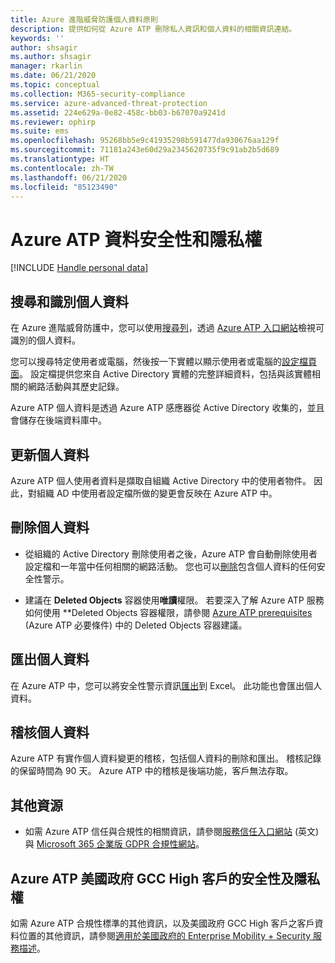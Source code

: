 ```yaml
---
title: Azure 進階威脅防護個人資料原則
description: 提供如何從 Azure ATP 刪除私人資訊和個人資料的相關資訊連結。
keywords: ''
author: shsagir
ms.author: shsagir
manager: rkarlin
ms.date: 06/21/2020
ms.topic: conceptual
ms.collection: M365-security-compliance
ms.service: azure-advanced-threat-protection
ms.assetid: 224e629a-0e82-458c-bb03-b67070a9241d
ms.reviewer: ophirp
ms.suite: ems
ms.openlocfilehash: 95268bb5e9c41935298b591477da930676aa129f
ms.sourcegitcommit: 71181a243e60d29a2345620735f9c91ab2b5d689
ms.translationtype: HT
ms.contentlocale: zh-TW
ms.lasthandoff: 06/21/2020
ms.locfileid: "85123490"
---
```

# <a name="azure-atp-data-security-and-privacy"></a>Azure ATP 資料安全性和隱私權

[!INCLUDE [Handle personal data](../includes/gdpr-intro-sentence.md)]

## <a name="search-for-and-identify-personal-data"></a>搜尋和識別個人資料

在 Azure 進階威脅防護中，您可以使用[搜尋列](workspace-portal.md#search-bar)，透過 [Azure ATP 入口網站](workspace-portal.md)檢視可識別的個人資料。

您可以搜尋特定使用者或電腦，然後按一下實體以顯示使用者或電腦的[設定檔頁面](entity-profiles.md)。 設定檔提供您來自 Active Directory 實體的完整詳細資料，包括與該實體相關的網路活動與其歷史記錄。

Azure ATP 個人資料是透過 Azure ATP 感應器從 Active Directory 收集的，並且會儲存在後端資料庫中。

## <a name="update-personal-data"></a>更新個人資料

Azure ATP 個人使用者資料是擷取自組織 Active Directory 中的使用者物件。 因此，對組織 AD 中使用者設定檔所做的變更會反映在 Azure ATP 中。


## <a name="delete-personal-data"></a>刪除個人資料

- 從組織的 Active Directory 刪除使用者之後，Azure ATP 會自動刪除使用者設定檔和一年當中任何相關的網路活動。 您也可以[刪除](working-with-suspicious-activities.md#review-suspicious-activities-on-the-attack-time-line)包含個人資料的任何安全性警示。

- 建議在 **Deleted Objects** 容器使用**唯讀**權限。 若要深入了解 Azure ATP 服務如何使用 **Deleted Objects 容器權限，請參閱 [Azure ATP prerequisites](https://docs.microsoft.com/azure-advanced-threat-protection/atp-prerequisites#before-you-start) (Azure ATP 必要條件) 中的 Deleted Objects 容器建議。

## <a name="export-personal-data"></a>匯出個人資料

在 Azure ATP 中，您可以將安全性警示資訊[匯出](working-with-suspicious-activities.md#review-suspicious-activities-on-the-attack-time-line)到 Excel。 此功能也會匯出個人資料。

## <a name="audit-personal-data"></a>稽核個人資料

Azure ATP 有實作個人資料變更的稽核，包括個人資料的刪除和匯出。 稽核記錄的保留時間為 90 天。 Azure ATP 中的稽核是後端功能，客戶無法存取。

## <a name="additional-resources"></a>其他資源

- 如需 Azure ATP 信任與合規性的相關資訊，請參閱[服務信任入口網站](https://servicetrust.microsoft.com/ViewPage/GDPRGetStarted) \(英文\) 與 [Microsoft 365 企業版 GDPR 合規性網站](https://docs.microsoft.com/microsoft-365/compliance/gdpr?view=o365-worldwide)。

## <a name="security-and-privacy-for-azure-atp-us-government-gcc-high-customers"></a>Azure ATP 美國政府 GCC High 客戶的安全性及隱私權
如需 Azure ATP 合規性標準的其他資訊，以及美國政府 GCC High 客戶之客戶資料位置的其他資訊，請參閱[適用於美國政府的 Enterprise Mobility + Security 服務描述](https://docs.microsoft.com/enterprise-mobility-security/solutions/ems-govt-service-description)。